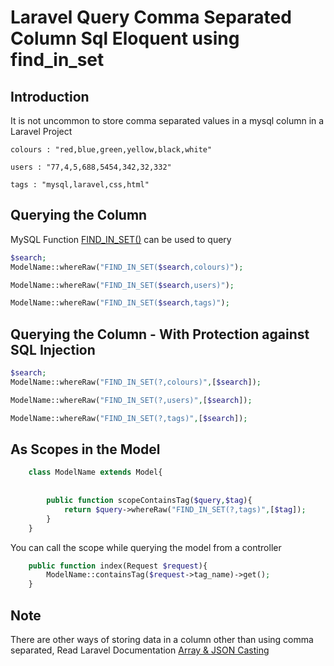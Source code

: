 # Laravel Query Comma Separated Column Sql Eloquent using find_in_set

## Introduction

It is not uncommon to store comma separated values in a mysql column in a Laravel Project

```
colours : "red,blue,green,yellow,black,white"

users : "77,4,5,688,5454,342,32,332"

tags : "mysql,laravel,css,html"
```

## Querying the Column

MySQL Function [FIND_IN_SET()](https://www.w3schools.com/sql/func_mysql_find_in_set.asp) can be used to query
```php
$search;
ModelName::whereRaw("FIND_IN_SET($search,colours)");

ModelName::whereRaw("FIND_IN_SET($search,users)");

ModelName::whereRaw("FIND_IN_SET($search,tags)");
```

## Querying the Column - With Protection against SQL Injection
```php
$search;
ModelName::whereRaw("FIND_IN_SET(?,colours)",[$search]);

ModelName::whereRaw("FIND_IN_SET(?,users)",[$search]);

ModelName::whereRaw("FIND_IN_SET(?,tags)",[$search]);
```


## As Scopes in the Model
```php
    class ModelName extends Model{
    
    
        public function scopeContainsTag($query,$tag){
            return $query->whereRaw("FIND_IN_SET(?,tags)",[$tag]);
        } 
    }
```

You can call the scope while querying the model from a controller

```php
    public function index(Request $request){
        ModelName::containsTag($request->tag_name)->get();
    }
```

## Note
There are other ways of storing data in a column other than using comma separated,
Read Laravel Documentation [Array & JSON Casting](https://laravel.com/docs/9.x/eloquent-mutators#array-and-json-casting) 
